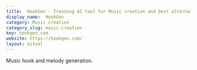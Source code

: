 ```yaml
---
title:  HookGen - Trending AI tool for Music creation and best alternatives
display_name:  HookGen
category: Music creation
category_slug: music-creation
key: hookgen_com
website: https://hookgen.com/
layout: aitool
---
```


Music hook and melody generation.
